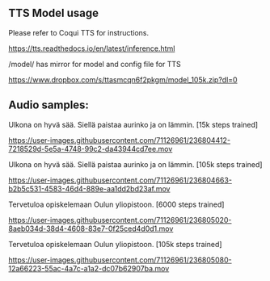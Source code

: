 ## TTS Model usage
Please refer to Coqui TTS for instructions.

https://tts.readthedocs.io/en/latest/inference.html

/model/ has mirror for model and config file for TTS

https://www.dropbox.com/s/ttasmcqn6f2pkgm/model_105k.zip?dl=0

## Audio samples:

Ulkona on hyvä sää. Siellä paistaa aurinko ja on lämmin. [15k steps trained]

https://user-images.githubusercontent.com/71126961/236804412-7218529d-5e5a-4748-99c2-da43944cd7ee.mov

Ulkona on hyvä sää. Siellä paistaa aurinko ja on lämmin. [105k steps trained]

https://user-images.githubusercontent.com/71126961/236804663-b2b5c531-4583-46d4-889e-aa1dd2bd23af.mov

Tervetuloa opiskelemaan Oulun yliopistoon. [6000 steps trained]

https://user-images.githubusercontent.com/71126961/236805020-8aeb034d-38d4-4608-83e7-0f25ced4d0d1.mov

Tervetuloa opiskelemaan Oulun yliopistoon. [105k steps trained]

https://user-images.githubusercontent.com/71126961/236805080-12a66223-55ac-4a7c-a1a2-dc07b62907ba.mov
